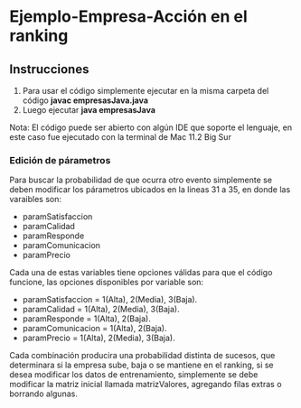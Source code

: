 # Ejemplo-Empresa-Acción en el ranking  
## Instrucciones   
1. Para usar el código simplemente ejecutar en la misma carpeta del código <strong>javac empresasJava.java</strong> 
2. Luego ejecutar <strong>java empresasJava</strong> 

Nota: El código puede ser abierto con algún IDE que soporte el lenguaje, en este caso fue ejecutado con la terminal de Mac 11.2 Big Sur  

### Edición de párametros  
Para buscar la probabilidad de que ocurra otro evento simplemente se deben modificar los párametros ubicados en la lineas 31 a 35, en donde las varaibles son:   
* paramSatisfaccion 
* paramCalidad 
* paramResponde 
* paramComunicacion 
* paramPrecio  

Cada una de estas variables tiene opciones válidas para que el código funcione, las opciones disponibles por variable son:  
* paramSatisfaccion = 1(Alta), 2(Media), 3(Baja).
* paramCalidad = 1(Alta), 2(Media), 3(Baja).  
* paramResponde =  1(Alta), 2(Baja). 
* paramComunicacion = 1(Alta), 2(Baja).
* paramPrecio = 1(Alta), 2(Media), 3(Baja).

Cada combinación producira una probabilidad distinta de sucesos, que determinara si la empresa sube, baja o se mantiene en el ranking, si se desea modificar los datos de entrenamiento, simplemente se debe modificar la matriz inicial llamada matrizValores, agregando filas extras o borrando algunas.  
